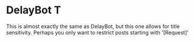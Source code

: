 DelayBot T
=============

This is almost exactly the same as DelayBot, but this one allows for title sensitivity. Perhaps you only want to restrict posts starting with '[Request]'